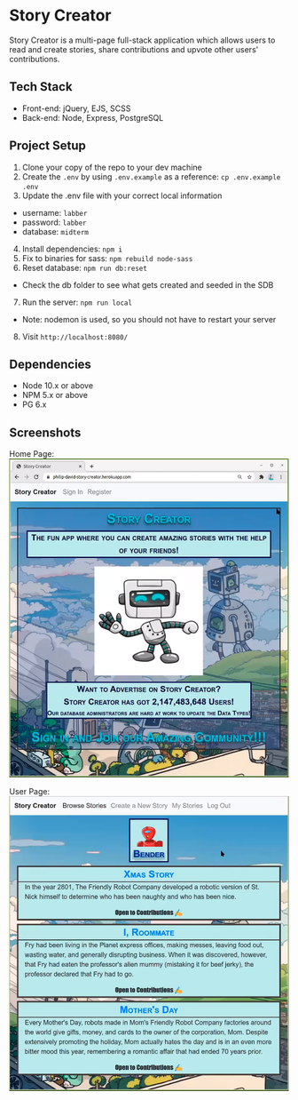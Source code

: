 Story Creator
=========

Story Creator is a multi-page full-stack application which allows users to read and create stories, share contributions and upvote other users' contributions. 

## Tech Stack

- Front-end: jQuery, EJS, SCSS
- Back-end: Node, Express, PostgreSQL

## Project Setup

1. Clone your copy of the repo to your dev machine
2. Create the `.env` by using `.env.example` as a reference: `cp .env.example .env`
3. Update the .env file with your correct local information 
  - username: `labber` 
  - password: `labber` 
  - database: `midterm`
4. Install dependencies: `npm i`
5. Fix to binaries for sass: `npm rebuild node-sass`
6. Reset database: `npm run db:reset`
  - Check the db folder to see what gets created and seeded in the SDB
7. Run the server: `npm run local`
  - Note: nodemon is used, so you should not have to restart your server
8. Visit `http://localhost:8080/`

## Dependencies

- Node 10.x or above
- NPM 5.x or above
- PG 6.x

## Screenshots

Home Page:
!["HomePage"](https://github.com/davidRamalho/story-creator/blob/master/docs/screenshots/HomePage.png?raw=true)

User Page:
!["User Page"](https://github.com/davidRamalho/story-creator/blob/master/docs/screenshots/UserPage.png?raw=true)
